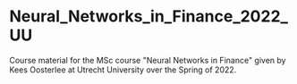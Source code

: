 # Neural_Networks_in_Finance_2022_UU
Course material for the MSc course "Neural Networks in Finance" given by Kees Oosterlee at Utrecht University over the Spring of 2022.
